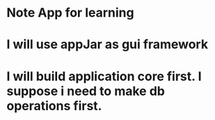 # Note App for learning
# I will use appJar as gui framework
# I will build application core first. I suppose i need to make db operations first.